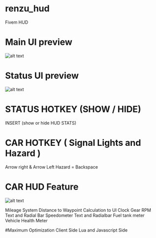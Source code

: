# renzu_hud
Fivem HUD 
# Main UI preview
![alt text](https://i.imgur.com/tHC9EBR.png)
# Status UI preview
![alt text](https://i.imgur.com/k5hSCGO.png)

# STATUS HOTKEY (SHOW / HIDE)
INSERT (show or hide HUD STATS)
# CAR HOTKEY ( Signal Lights and Hazard )
Arrow right & Arrow Left
Hazard = Backspace

# CAR HUD Feature
![alt text](https://i.imgur.com/AIvst4Q.png)

Mileage System
Distance to Waypoint Calculation to UI
Clock
Gear
RPM Text and Radial Bar
Speedometer Text and Radialbar
Fuel tank meter
Vehicle Health Meter

#Maximum Optimization
Client Side Lua and Javascript Side
